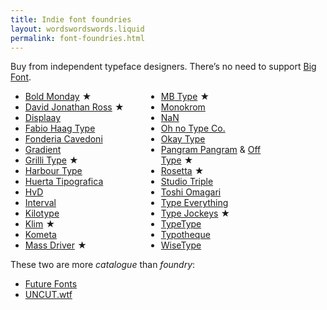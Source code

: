 ```yaml
---
title: Indie font foundries
layout: wordswordswords.liquid
permalink: font-foundries.html
---
```


Buy from independent typeface designers. There’s no need to support
<a href="https://qz.com/2068310/what-monotypes-purchase-of-hoeflerco-means-to-font-designers" rel="external" target="_blank" >Big
Font</a>.

<style>
	.star-marker::before {
		color: var(--color-fg-2);
		content: '★' / 'starred';
		margin-inline-start: 0.3em;
	}
</style>

<ul
	role="list"
	style="column-gap: var(--s0); columns: 2; max-inline-size: 30em"
>
	<li>
		<a href="https://www.boldmonday.com" rel="external" target="_blank"
			>Bold Monday</a
		><span class="star-marker"></span>
	</li>
	<li>
		<a href="https://djr.com" rel="external" target="_blank"
			>David Jonathan Ross</a
		><span class="star-marker"></span>
	</li>
	<li>
		<a href="https://displaay.net" rel="external" target="_blank">Displaay</a>
	</li>
	<li>
		<a href="https://fabiohaagtype.com/en" rel="external" target="_blank"
			>Fabio Haag Type</a
		>
	</li>
	<li>
		<a href="https://www.fonderiacavedoni.com" rel="external" target="_blank"
			>Fonderia Cavedoni</a
		>
	</li>
	<li>
		<a href="https://www.wearegradient.net" rel="external" target="_blank"
			>Gradient</a
		>
	</li>
	<li>
		<a href="https://www.grillitype.com" rel="external" target="_blank"
			>Grilli Type</a
		><span class="star-marker"></span>
	</li>
	<li>
		<a href="https://www.harbortype.com" rel="external" target="_blank"
			>Harbour Type</a
		>
	</li>
	<li>
		<a href="https://huertatipografica.com" rel="external" target="_blank"
			>Huerta Tipografica</a
		>
	</li>
	<li>
		<a href="https://www.hvdfonts.com" rel="external" target="_blank">HvD</a>
	</li>
	<li>
		<a href="https://intervaltype.com" rel="external" target="_blank"
			>Interval</a
		>
	</li>
	<li>
		<a href="https://kilotype.de" rel="external" target="_blank"
			>Kilotype</a
		>
	</li>
	<li>
		<a href="https://klim.co.nz" rel="external" target="_blank">Klim</a
		><span class="star-marker"></span>
	</li>
	<li>
		<a href="https://www.kometa.xyz" rel="external" target="_blank">Kometa</a>
	</li>
	<li>
		<a href="https://www.mass-driver.com" rel="external" target="_blank"
			>Mass Driver</a
		><span class="star-marker"></span>
	</li>
	<li>
		<a href="https://mbtype.com" rel="external" target="_blank"
			><span class="caps">MB</span> Type</a
		><span class="star-marker"></span>
	</li>
	<li>
		<a href="https://monokrom.no" rel="external" target="_blank">Monokrom</a>
	</li>
	<li><a href="https://www.nan.xyz" rel="external" target="_blank">NaN</a></li>
	<li>
		<a href="https://ohnotype.co" rel="external" target="_blank"
			><span class="caps">Oh</span>
			<span style="text-transform: lowercase">No</span>
			Type Co.</a
		>
	</li>
	<li>
		<a href="https://okaytype.com" rel="external" target="_blank">Okay Type</a>
	</li>
	<li>
		<a href="https://pangrampangram.com" rel="external" target="_blank"
			>Pangram Pangram</a
		>
		& <a href="https://off-type.com" rel="external" target="_blank">Off Type</a
		><span class="star-marker"></span>
	</li>
	<li>
		<a href="https://rosettatype.com" rel="external" target="_blank">Rosetta</a
		><span class="star-marker"></span>
	</li>
	<li>
		<a href="https://studiotriple.fr" rel="external" target="_blank"
			>Studio Triple</a
		>
	</li>
	<li>
		<a href="https://tosche.net" rel="external" target="_blank"
			>Toshi Omagari</a
		>
	</li>
	<li>
		<a href="https://typeverything.com" rel="external" target="_blank"
			>Type Everything</a
		>
	</li>
	<li>
		<a href="https://typejockeys.com" rel="external" target="_blank"
			>Type Jockeys</a
		><span class="star-marker"></span>
	</li>
	<li>
		<a href="https://typetype.org" rel="external" target="_blank">TypeType</a>
	</li>
	<li>
		<a href="https://www.typotheque.com" rel="external" target="_blank"
			>Typotheque</a
		>
	</li>
	<li>
		<a href="https://wisetype.nl" rel="external" target="_blank">WiseType</a>
	</li>
</ul>

These two are more _catalogue_ than _foundry_:

- <a href="https://www.futurefonts.xyz" rel="external" target="_blank">Future
  Fonts</a>
- <a href="https://uncut.wtf" rel="external" target="_blank"><span class="caps">UNCUT</span>.wtf</a>
